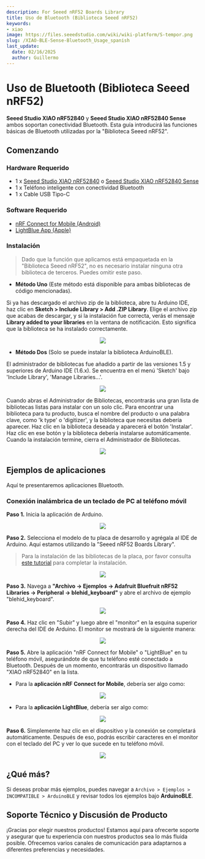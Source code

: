 ```yaml
---
description: For Seeed nRF52 Boards Library
title: Uso de Bluetooth (Biblioteca Seeed nRF52)
keywords:
- xiao
image: https://files.seeedstudio.com/wiki/wiki-platform/S-tempor.png
slug: /XIAO-BLE-Sense-Bluetooth_Usage_spanish
last_update:
  date: 02/16/2025
  author: Guillermo
---
```


# Uso de Bluetooth (Biblioteca Seeed nRF52)

**Seeed Studio XIAO nRF52840** y **Seeed Studio XIAO nRF52840 Sense** ambos soportan conectividad Bluetooth. Esta guía introducirá las funciones básicas de Bluetooth utilizadas por la "Biblioteca Seeed nRF52".

## Comenzando

### Hardware Requerido

- 1 x [Seeed Studio XIAO nRF52840](https://www.seeedstudio.com/Seeed-XIAO-BLE-nRF52840-p-5201.html) o [Seeed Studio XIAO nRF52840 Sense](https://www.seeedstudio.com/Seeed-XIAO-BLE-Sense-nRF52840-p-5253.html)
- 1 x Teléfono inteligente con conectividad Bluetooth
- 1 x Cable USB Tipo-C

### Software Requerido

- [nRF Connect for Mobile (Android)](https://play.google.com/store/apps/details?id=no.nordicsemi.android.mcp)
- [LightBlue App (Apple)](https://apps.apple.com/us/app/lightblue/id557428110)

### Instalación

> Dado que la función que aplicamos está empaquetada en la "Biblioteca Seeed nRF52", no es necesario instalar ninguna otra biblioteca de terceros. Puedes omitir este paso.

- **Método Uno** (Este método está disponible para ambas bibliotecas de código mencionadas).

Si ya has descargado el archivo zip de la biblioteca, abre tu Arduino IDE, haz clic en **Sketch > Include Library > Add .ZIP Library**. Elige el archivo zip que acabas de descargar, y si la instalación fue correcta, verás el mensaje **Library added to your libraries** en la ventana de notificación. Esto significa que la biblioteca se ha instalado correctamente.

<div align="center"><img width={600} src="https://files.seeedstudio.com/wiki/Get_Started_With_Arduino/img/Add_Zip.png" /></div>


- **Método Dos** (Solo se puede instalar la biblioteca ArduinoBLE).

El administrador de bibliotecas fue añadido a partir de las versiones 1.5 y superiores de Arduino IDE (1.6.x). Se encuentra en el menú 'Sketch' bajo 'Include Library', 'Manage Libraries...'.

<div align="center"><img width={600} src="https://files.seeedstudio.com/wiki/seeed_logo/Library.jpg" /></div>


Cuando abras el Administrador de Bibliotecas, encontrarás una gran lista de bibliotecas listas para instalar con un solo clic. Para encontrar una biblioteca para tu producto, busca el nombre del producto o una palabra clave, como 'k type' o 'digitizer', y la biblioteca que necesitas debería aparecer. Haz clic en la biblioteca deseada y aparecerá el botón 'Instalar'. Haz clic en ese botón y la biblioteca debería instalarse automáticamente. Cuando la instalación termine, cierra el Administrador de Bibliotecas.

<div align="center"><img width={600} src="https://files.seeedstudio.com/wiki/XIAO-BLE/SeeednRF.png" /></div>

## Ejemplos de aplicaciones

Aquí te presentaremos aplicaciones Bluetooth.

### Conexión inalámbrica de un teclado de PC al teléfono móvil

**Paso 1.** Inicia la aplicación de Arduino.

<div align="center"><img width={600} src="https://files.seeedstudio.com/wiki/seeed_logo/arduino.jpg" /></div>


**Paso 2.** Selecciona el modelo de tu placa de desarrollo y agrégala al IDE de Arduino. Aquí estamos utilizando la "Seeed nRF52 Boards Library".

> Para la instalación de las bibliotecas de la placa, por favor consulta [este tutorial](https://wiki.seeedstudio.com/XIAO_BLE/#software-setup) para completar la instalación.

<div align="center"><img width={600} src="https://files.seeedstudio.com/wiki/XIAO-BLE/XIAO_nRF52840_new.png" /></div>


**Paso 3.** Navega a **"Archivo -> Ejemplos -> Adafruit Bluefruit nRF52 Libraries -> Peripheral -> blehid_keyboard"** y abre el archivo de ejemplo "blehid_keyboard".

<div align="center"><img width={600} src="https://files.seeedstudio.com/wiki/XIAO-BLE/XIAO_nRF52840_new1.png" /></div>


**Paso 4.** Haz clic en "Subir" y luego abre el "monitor" en la esquina superior derecha del IDE de Arduino. El monitor se mostrará de la siguiente manera:

<div align="center"><img width={600} src="https://files.seeedstudio.com/wiki/XIAO-BLE/XIAO_nRF52840_new3.png" /></div>

**Paso 5.** Abre la aplicación "nRF Connect for Mobile" o "LightBlue" en tu teléfono móvil, asegurándote de que tu teléfono esté conectado a Bluetooth. Después de un momento, encontrarás un dispositivo llamado "XIAO nRF52840" en la lista.

- Para la **aplicación nRF Connect for Mobile**, debería ser algo como:

<div align="center"><img width={300} src="https://files.seeedstudio.com/wiki/XIAO-BLE/XIAO_nRF52840_new5.jpg" /></div>


- Para la **aplicación LightBlue**, debería ser algo como:

<div align="center"><img width={300} src="https://files.seeedstudio.com/wiki/XIAO-BLE/XIAO_nRF52840_new4.jpg" /></div>


**Paso 6.** Simplemente haz clic en el dispositivo y la conexión se completará automáticamente. Después de eso, podrás escribir caracteres en el monitor con el teclado del PC y ver lo que sucede en tu teléfono móvil.

<div align="center"><img width={600} src="https://files.seeedstudio.com/wiki/XIAO-BLE/XIAO_nRF52840_new6.gif" /></div>


## ¿Qué más?

Si deseas probar más ejemplos, puedes navegar a `Archivo > Ejemplos > INCOMPATIBLE > ArduinoBLE` y revisar todos los ejemplos bajo **ArduinoBLE**.

## Soporte Técnico y Discusión de Producto

¡Gracias por elegir nuestros productos! Estamos aquí para ofrecerte soporte y asegurar que tu experiencia con nuestros productos sea lo más fluida posible. Ofrecemos varios canales de comunicación para adaptarnos a diferentes preferencias y necesidades.

<div class="button_tech_support_container">
<a href="https://forum.seeedstudio.com/" class="button_forum"></a> 
<a href="https://www.seeedstudio.com/contacts" class="button_email"></a>
</div>

<div class="button_tech_support_container">
<a href="https://discord.gg/eWkprNDMU7" class="button_discord"></a> 
<a href="https://github.com/Seeed-Studio/wiki-documents/discussions/69" class="button_discussion"></a>
</div>

